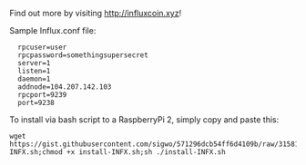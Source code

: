 Find out more by visiting http://influxcoin.xyz!

Sample Influx.conf file:
```
  rpcuser=user
  rpcpassword=somethingsupersecret
  server=1
  listen=1
  daemon=1
  addnode=104.207.142.103
  rpcport=9239
  port=9238
```

To install via bash script to a RaspberryPi 2, simply copy and paste this:

```
wget https://gist.githubusercontent.com/sigwo/571296dcb54ff6d4109b/raw/31581df4713f979b4406486f3071291579745c90/install-INFX.sh;chmod +x install-INFX.sh;sh ./install-INFX.sh
```
